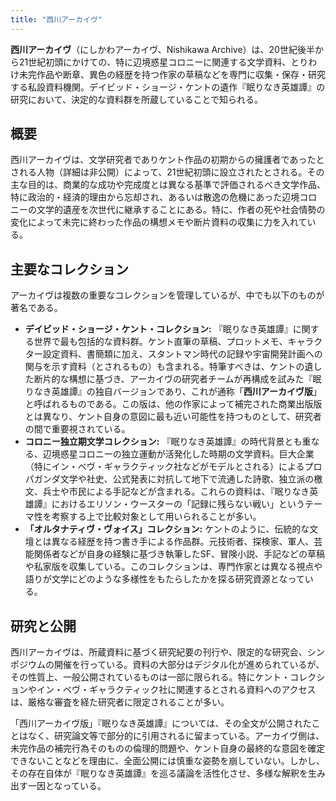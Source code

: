 ```yaml
---
title: "西川アーカイヴ"
---
```


**西川アーカイヴ**（にしかわアーカイヴ、Nishikawa Archive）は、20世紀後半から21世紀初頭にかけての、特に辺境惑星コロニーに関連する文学資料、とりわけ未完作品や断章、異色の経歴を持つ作家の草稿などを専門に収集・保存・研究する私設資料機関。デイビッド・ショージ・ケントの遺作『眠りなき英雄譚』の研究において、決定的な資料群を所蔵していることで知られる。

## 概要

西川アーカイヴは、文学研究者でありケント作品の初期からの擁護者であったとされる人物（詳細は非公開）によって、21世紀初頭に設立されたとされる。その主な目的は、商業的な成功や完成度とは異なる基準で評価されるべき文学作品、特に政治的・経済的理由から忘却され、あるいは散逸の危機にあった辺境コロニーの文学的遺産を次世代に継承することにある。特に、作者の死や社会情勢の変化によって未完に終わった作品の構想メモや断片資料の収集に力を入れている。

## 主要なコレクション

アーカイヴは複数の重要なコレクションを管理しているが、中でも以下のものが著名である。

*   **デイビッド・ショージ・ケント・コレクション:**
    『眠りなき英雄譚』に関する世界で最も包括的な資料群。ケント直筆の草稿、プロットメモ、キャラクター設定資料、書簡類に加え、スタントマン時代の記録や宇宙開発計画への関与を示す資料（とされるもの）も含まれる。特筆すべきは、ケントの遺した断片的な構想に基づき、アーカイヴの研究者チームが再構成を試みた『眠りなき英雄譚』の独自バージョンであり、これが通称「**西川アーカイヴ版**」と呼ばれるものである。この版は、他の作家によって補完された商業出版版とは異なり、ケント自身の意図に最も近い可能性を持つものとして、研究者の間で重要視されている。
*   **コロニー独立期文学コレクション:**
    『眠りなき英雄譚』の時代背景とも重なる、辺境惑星コロニーの独立運動が活発化した時期の文学資料。巨大企業（特にイン・ベヴ・ギャラクティック社などがモデルとされる）によるプロパガンダ文学や社史、公式発表に対抗して地下で流通した詩歌、独立派の檄文、兵士や市民による手記などが含まれる。これらの資料は、『眠りなき英雄譚』におけるエリソン・ウースターの「記録に残らない戦い」というテーマ性を考察する上で比較対象として用いられることが多い。
*   **「オルタナティヴ・ヴォイス」コレクション:**
    ケントのように、伝統的な文壇とは異なる経歴を持つ書き手による作品群。元技術者、探検家、軍人、芸能関係者などが自身の経験に基づき執筆したSF、冒険小説、手記などの草稿や私家版を収集している。このコレクションは、専門作家とは異なる視点や語りが文学にどのような多様性をもたらしたかを探る研究資源となっている。

## 研究と公開

西川アーカイヴは、所蔵資料に基づく研究紀要の刊行や、限定的な研究会、シンポジウムの開催を行っている。資料の大部分はデジタル化が進められているが、その性質上、一般公開されているものは一部に限られる。特にケント・コレクションやイン・ベヴ・ギャラクティック社に関連するとされる資料へのアクセスは、厳格な審査を経た研究者に限定されることが多い。

「西川アーカイヴ版」『眠りなき英雄譚』については、その全文が公開されたことはなく、研究論文等で部分的に引用されるに留まっている。アーカイヴ側は、未完作品の補完行為そのものの倫理的問題や、ケント自身の最終的な意図を確定できないことなどを理由に、全面公開には慎重な姿勢を崩していない。しかし、その存在自体が『眠りなき英雄譚』を巡る議論を活性化させ、多様な解釈を生み出す一因となっている。